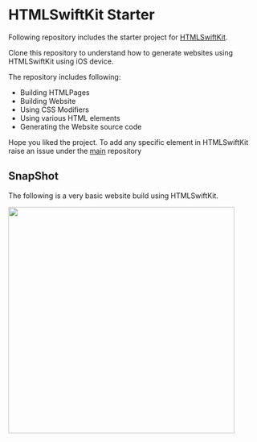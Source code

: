 # HTMLSwiftKit Starter 

Following repository includes the starter project for [HTMLSwiftKit](https://github.com/gokulnair2001/HTMLSwiftKit). 

Clone this repository to understand how to generate websites using HTMLSwiftKit using iOS device.

The repository includes following:
* Building HTMLPages
* Building Website
* Using CSS Modifiers
* Using various HTML elements
* Generating the Website source code

Hope you liked the project. To add any specific element in HTMLSwiftKit raise an issue under the [main](https://github.com/gokulnair2001/HTMLSwiftKit) repository

## SnapShot

The following is a very basic website build using HTMLSwiftKit.

<img src="https://github.com/gokulnair2001/HTMLSwiftKit-Starter-Device-/assets/56252259/4db7ae9d-4619-4aea-b852-f3823b58d54b" width="450"/>
